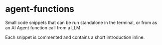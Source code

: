 # agent-functions

Small code snippets that can be run standalone in the terminal,
or from as an AI Agent function call from a LLM.

Each snippet is commented and contains a short introduction inline.

